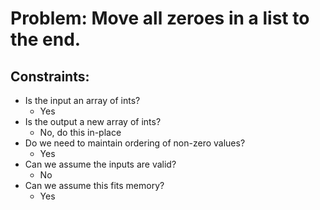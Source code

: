 # Problem: Move all zeroes in a list to the end.
## Constraints:
* Is the input an array of ints?
  * Yes
* Is the output a new array of ints?
  * No, do this in-place
* Do we need to maintain ordering of non-zero values?
  * Yes
* Can we assume the inputs are valid?
  * No
* Can we assume this fits memory?
  * Yes